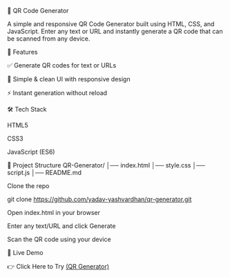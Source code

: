 📱 QR Code Generator

A simple and responsive QR Code Generator built using HTML, CSS, and JavaScript.
Enter any text or URL and instantly generate a QR code that can be scanned from any device.

🚀 Features

✅ Generate QR codes for text or URLs

🎨 Simple & clean UI with responsive design

⚡ Instant generation without reload


🛠️ Tech Stack

HTML5

CSS3

JavaScript (ES6)


📂 Project Structure
QR-Generator/
│── index.html
│── style.css
│── script.js
│── README.md


Clone the repo

git clone https://github.com/yadav-yashvardhan/qr-generator.git


Open index.html in your browser

Enter any text/URL and click Generate

Scan the QR code using your device

🌟 Live Demo

👉 Click Here to Try
[ (QR Generator)](https://qr-generatorbyyashvardhanydv.netlify.app/)
